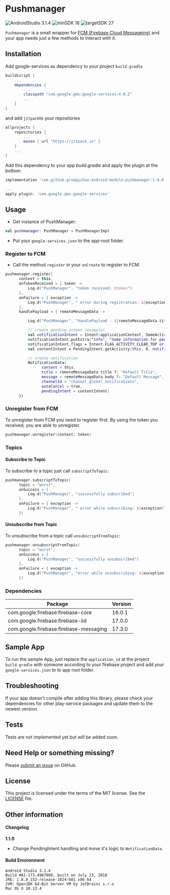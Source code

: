 
# Pushmanager

![AndroidStudio 3.1.4](https://img.shields.io/badge/Android_Studio-3.1.4-brightgreen.svg)
![minSDK 16](https://img.shields.io/badge/minSDK-API_16-orange.svg?style=flat)
  ![targetSDK 27](https://img.shields.io/badge/targetSDK-API_27-blue.svg)

`Pushmanager` is a small wrapper for [FCM (Firebase Cloud Messageing)](http://https://firebase.google.com/docs/cloud-messaging/ "FCM (Firebase Cloud Messageing)") and your app needs just a few methods to interact with it.

## Installation

Add google-services as dependency to your project `build.gradle`
```gradle
buildscript {
    ...
    dependencies {
        ...
        classpath "com.google.gms:google-services:4.0.2"
        ...
    }
}
```

and add `jitpack`to your repositories
```gradle
allprojects {
    repositories {
        ...
        maven { url "https://jitpack.io" }
    }
    ...
}
```


Add this dependency to your app _build.gradle_ and apply the plugin at the bottom:
```gradle
implementation 'com.github.grumpyshoe:android-module-pushmanager:1.0.0'
```
```gradle
...
apply plugin: 'com.google.gms.google-services'
```

## Usage

- Get instance of PushManager:
```kotlin
val pushmanager: PushManager = PushManagerImpl  
```

- Put your `google-services.json` to the app-root folder.


### Register to FCM

- Call the method `register` in your `onCreate` to register to FCM.
```kotlin
pushmanager.register(
      context = this,
      onTokenReceived = { token ->
          Log.d("PushManager", "token received: $token")
      },
      onFailure = { exception ->
          Log.d("PushManager", " error during registration: ${exception?.message}")
      },
      handlePayload = { remoteMessageData ->

          Log.d("PushManager", "handlePayload - ${remoteMessageData.title} - ${remoteMessageData.body}" )

          // create pending intent (example)
          val notificationIntent = Intent(applicationContext, SomeActivity::class.java)
          notificationIntent.putExtra("info", "Some information for pending intent")
          notificationIntent.flags = Intent.FLAG_ACTIVITY_CLEAR_TOP or Intent.FLAG_ACTIVITY_SINGLE_TOP
          val contentIntent = PendingIntent.getActivity(this, 0, notificationIntent, PendingIntent.FLAG_UPDATE_CURRENT)

          // create notification
          NotificationData(
                context = this,
                title = remoteMessageData.title ?: "Default Title",
                message = remoteMessageData.body ?: "Default Message",
                channelId = "channel_global_notifications",             // needed SDK >= Android O
                autoCancel = true,
                pendingIntent = contentIntent)
      })
```


### Unregister from FCM
To unregister from FCM you need to register first. By using the token you received, you are able to unregister.
```kotlin
pushmanager.unregister(context, token)
```


### Topics


#### Subscribe to Topic

To subscribe to a topic just call  `subscriptToTopic`:

```kotlin
pushmanager.subscriptToTopic(
      topic = "wurst",
      onSuccess = {
          Log.d("PushManager", "successfully subscribed")
      },
      onFailure = { exception ->
          Log.d("PushManager", " error while subscribing: ${exception?.message}")
      })

```


#### Unsubscribe from Topic

To unsubscribe from a topic call  `unsubscriptFromTopic`:

```kotlin
pushmanager.unsubscriptFromTopic(
      topic = "wurst",
      onSuccess = {
          Log.d("PushManager", "successfully unsubscribed")
      },
      onFailure = { exception ->
          Log.d("PushManager", "error while unsubscribing: ${exception?.message}")
      })

```


### Dependencies
| Package  | Version  |
| ------------ | ------------ |
| com.google.firebase:firebase-core  | 16.0.1  |
| com.google.firebase:firebase-iid  | 17.0.0  |
| com.google.firebase:firebase-messaging  | 17.3.0  |


## Sample App

To run the sample App, just replace the `application_id` at the project `build.gradle` with someone according to your firebase project and add your `google-services.json` to to app root folder.

## Troubleshooting

If your app doesn't compile after adding this library, please check your dependencies for other play-service packages and update them to the newest version.


## Tests
Tests are not implemented yet but will be added soon.

## Need Help or something missing?

Please [submit an issue](https://github.com/grumpyshoe/android-module-pushmanager/issues) on GitHub.


## License

This project is licensed under the terms of the MIT license. See the [LICENSE](LICENSE) file.


## Other information

#### Changelog
**1.1.0**
- Change PendingIntent handling and move it's logic to `NotificationData`.


#### Build Environment
```
Android Studio 3.1.4
Build #AI-173.4907809, built on July 23, 2018
JRE: 1.8.0_152-release-1024-b01 x86_64
JVM: OpenJDK 64-Bit Server VM by JetBrains s.r.o
Mac OS X 10.13.4
```
